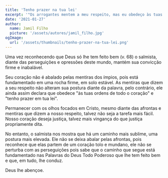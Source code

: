 ```yaml
---
title: 'Tenho prazer na tua lei'
excerpt: '"Os arrogantes mentem a meu respeito, mas eu obedeço às tuas ordens de todo o coração. O coração deles é tolo e insensível, mas eu tenho prazer em tua lei" (Salmo 119,69,70)'
date: '2021-01-27'
author:
  name: Jamil Filho
  picture: '/assets/autores/jamil_filho.jpg'
ogImage:
  url: '/assets/thumbnails/tenho-prazer-na-tua-lei.png'
---
```


Uma vez reconhecendo que Deus só lhe tem feito bem (v. 68) o salmista, diante das perseguições e opressões deste mundo, mantém sua convicção firme e inabalável.

Seu coração não é abalado pelas mentiras dos ímpios, pois está fundamentado em uma rocha firme, em solo estável. As mentiras que dizem a seu respeito não alteram sua postura diante da palavra, pelo contrário, ele ainda assim declara que obedece "às tuas ordens de todo o coração" e "tenho prazer em tua lei".

Permanecer com os olhos focados em Cristo, mesmo diante das afrontas e mentiras que dizem a nosso respeito, talvez não seja a tarefa mais fácil. Nosso coração deseja justiça, talvez mais vingança do que justiça propriamente dita.

No entanto, o salmista nos mostra que há um caminho mais sublime, uma postura mais elevada. Ele não se deixa abalar pelas afrontas, pois reconhece que elas partem de um coração tolo e mundano, ele não se perturba com as perseguições pois sabe que o caminho que segue está fundamentado nas Palavras do Deus Todo Poderoso que lhe tem feito bem e que, em tudo, lhe conduz.

Deus lhe abençoe.
